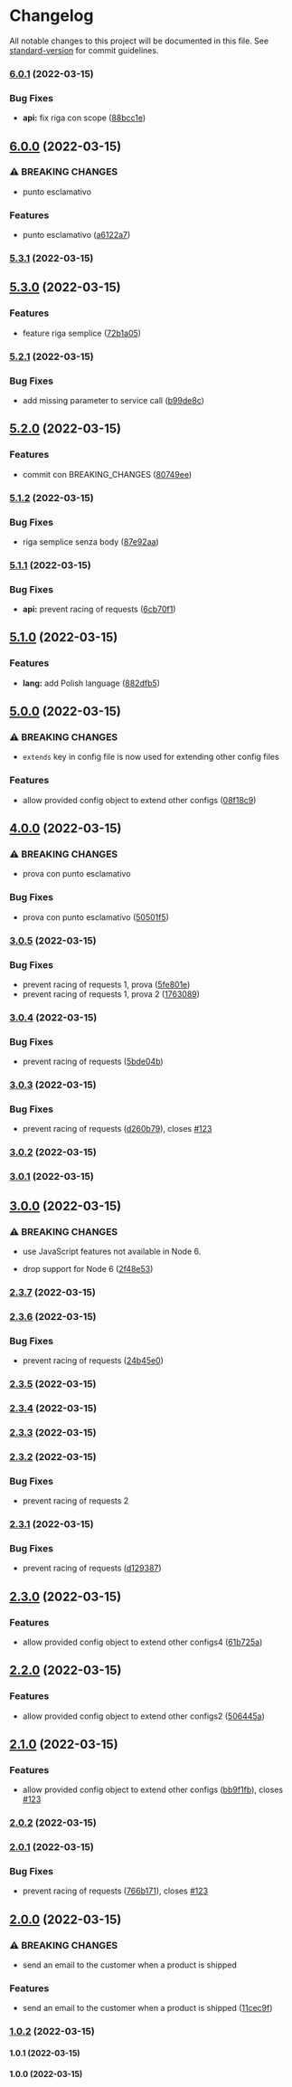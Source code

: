 # Changelog

All notable changes to this project will be documented in this file. See [standard-version](https://github.com/conventional-changelog/standard-version) for commit guidelines.

### [6.0.1](https://github.com/gian89/test_changelog/compare/v6.0.0...v6.0.1) (2022-03-15)


### Bug Fixes

* **api:** fix riga con scope ([88bcc1e](https://github.com/gian89/test_changelog/commit/88bcc1e7f3e6d6453e2ef86d1f55fc8d6fb99e13))

## [6.0.0](https://github.com/gian89/test_changelog/compare/v5.3.1...v6.0.0) (2022-03-15)


### ⚠ BREAKING CHANGES

* punto esclamativo

### Features

* punto esclamativo ([a6122a7](https://github.com/gian89/test_changelog/commit/a6122a74564efd71a2ef337c8a5040f0f293a31a))

### [5.3.1](https://github.com/gian89/test_changelog/compare/v5.3.0...v5.3.1) (2022-03-15)

## [5.3.0](https://github.com/gian89/test_changelog/compare/v5.2.1...v5.3.0) (2022-03-15)


### Features

* feature riga semplice ([72b1a05](https://github.com/gian89/test_changelog/commit/72b1a05e8909c007ab483c7fb334a25d65a3b8e3))

### [5.2.1](https://github.com/gian89/test_changelog/compare/v5.2.0...v5.2.1) (2022-03-15)


### Bug Fixes

* add missing parameter to service call ([b99de8c](https://github.com/gian89/test_changelog/commit/b99de8c3279318c8e23f80a12cf595e376180401))

## [5.2.0](https://github.com/gian89/test_changelog/compare/v5.1.2...v5.2.0) (2022-03-15)


### Features

* commit con BREAKING_CHANGES ([80749ee](https://github.com/gian89/test_changelog/commit/80749ee6ca8fb9a466f6769a39bf30945f03d5f8))

### [5.1.2](https://github.com/gian89/test_changelog/compare/v5.1.1...v5.1.2) (2022-03-15)


### Bug Fixes

* riga semplice senza body ([87e92aa](https://github.com/gian89/test_changelog/commit/87e92aa3ba27f43106311bbd0b2e5fa8a2707525))

### [5.1.1](https://github.com/gian89/test_changelog/compare/v5.1.0...v5.1.1) (2022-03-15)


### Bug Fixes

* **api:** prevent racing of requests ([6cb70f1](https://github.com/gian89/test_changelog/commit/6cb70f137107a6653e025582765ff2cc70d7d7cd))

## [5.1.0](https://github.com/gian89/test_changelog/compare/v5.0.0...v5.1.0) (2022-03-15)


### Features

* **lang:** add Polish language ([882dfb5](https://github.com/gian89/test_changelog/commit/882dfb57b29e1cdb1ad4ba9077678563e055fecc))

## [5.0.0](https://github.com/gian89/test_changelog/compare/v4.0.0...v5.0.0) (2022-03-15)


### ⚠ BREAKING CHANGES

* `extends` key in config file is now used for extending other config files

### Features

* allow provided config object to extend other configs ([08f18c9](https://github.com/gian89/test_changelog/commit/08f18c9e159e82c666cf495c97c31ac5708e0930))

## [4.0.0](https://github.com/gian89/test_changelog/compare/v3.0.5...v4.0.0) (2022-03-15)


### ⚠ BREAKING CHANGES

* prova con punto esclamativo

### Bug Fixes

* prova con punto esclamativo ([50501f5](https://github.com/gian89/test_changelog/commit/50501f53192acb8b34d59fb4e24f31ce5e7b7208))

### [3.0.5](https://github.com/gian89/test_changelog/compare/v3.0.4...v3.0.5) (2022-03-15)


### Bug Fixes

* prevent racing of requests 1, prova ([5fe801e](https://github.com/gian89/test_changelog/commit/5fe801e2e6459cb2e3ddb81379847439e798a34c))
* prevent racing of requests 1, prova 2 ([1763089](https://github.com/gian89/test_changelog/commit/176308948abba71c09ee30b191343e295e2084ad))

### [3.0.4](https://github.com/gian89/test_changelog/compare/v3.0.3...v3.0.4) (2022-03-15)


### Bug Fixes

* prevent racing of requests ([5bde04b](https://github.com/gian89/test_changelog/commit/5bde04b8567f3ba1645161668331700bbeca4777))

### [3.0.3](https://github.com/gian89/test_changelog/compare/v3.0.2...v3.0.3) (2022-03-15)


### Bug Fixes

* prevent racing of requests ([d260b79](https://github.com/gian89/test_changelog/commit/d260b7936bbb1b6add82f7119b3d333cb2bdc109)), closes [#123](https://github.com/gian89/test_changelog/issues/123)

### [3.0.2](https://github.com/gian89/test_changelog/compare/v3.0.1...v3.0.2) (2022-03-15)

### [3.0.1](https://github.com/gian89/test_changelog/compare/v3.0.0...v3.0.1) (2022-03-15)

## [3.0.0](https://github.com/gian89/test_changelog/compare/v2.3.7...v3.0.0) (2022-03-15)


### ⚠ BREAKING CHANGES

* use JavaScript features not available in Node 6.

* drop support for Node 6 ([2f48e53](https://github.com/gian89/test_changelog/commit/2f48e53e69d11e145ff6808f5aacecc9353a034a))

### [2.3.7](https://github.com/gian89/test_changelog/compare/v2.3.6...v2.3.7) (2022-03-15)

### [2.3.6](https://github.com/gian89/test_changelog/compare/v2.3.5...v2.3.6) (2022-03-15)


### Bug Fixes

* prevent racing of requests ([24b45e0](https://github.com/gian89/test_changelog/commit/24b45e0c82af2a0600bc23130e5fcaeec46d2d35))

### [2.3.5](https://github.com/gian89/test_changelog/compare/v2.3.4...v2.3.5) (2022-03-15)

### [2.3.4](https://github.com/gian89/test_changelog/compare/v2.3.3...v2.3.4) (2022-03-15)

### [2.3.3](https://github.com/gian89/test_changelog/compare/v2.3.2...v2.3.3) (2022-03-15)

### [2.3.2](https://github.com/gian89/test_changelog/compare/v2.3.1...v2.3.2) (2022-03-15)

### Bug Fixes

* prevent racing of requests 2

### [2.3.1](https://github.com/gian89/test_changelog/compare/v2.3.0...v2.3.1) (2022-03-15)


### Bug Fixes

* prevent racing of requests ([d129387](https://github.com/gian89/test_changelog/commit/d1293874e71c726c05df62c8a66d432b4c5a60d8))

## [2.3.0](https://github.com/gian89/test_changelog/compare/v2.2.0...v2.3.0) (2022-03-15)


### Features

* allow provided config object to extend other configs4 ([61b725a](https://github.com/gian89/test_changelog/commit/61b725a2651fceca63f916e2ce8f845d9d802807))

## [2.2.0](https://github.com/gian89/test_changelog/compare/v2.1.0...v2.2.0) (2022-03-15)


### Features

* allow provided config object to extend other configs2 ([506445a](https://github.com/gian89/test_changelog/commit/506445a46e0dfb488a681e9f73217b6b8df2a741))

## [2.1.0](https://github.com/gian89/test_changelog/compare/v2.0.2...v2.1.0) (2022-03-15)


### Features

* allow provided config object to extend other configs ([bb9f1fb](https://github.com/gian89/test_changelog/commit/bb9f1fb93bf64ef22fdb7b4502e7eb0a5cc8d878)), closes [#123](https://github.com/gian89/test_changelog/issues/123)

### [2.0.2](https://github.com/gian89/test_changelog/compare/v2.0.1...v2.0.2) (2022-03-15)

### [2.0.1](https://github.com/gian89/test_changelog/compare/v2.0.0...v2.0.1) (2022-03-15)


### Bug Fixes

* prevent racing of requests ([766b171](https://github.com/gian89/test_changelog/commit/766b17124148da38ad379a7bdcabd7f6cc5b6dc1)), closes [#123](https://github.com/gian89/test_changelog/issues/123)

## [2.0.0](https://github.com/gian89/test_changelog/compare/v1.0.2...v2.0.0) (2022-03-15)


### ⚠ BREAKING CHANGES

* send an email to the customer when a product is shipped

### Features

* send an email to the customer when a product is shipped ([11cec9f](https://github.com/gian89/test_changelog/commit/11cec9f2dfdc5fa6bbfc61238140c551731ff8ec))

### [1.0.2](https://github.com/gian89/test_changelog/compare/v1.0.1...v1.0.2) (2022-03-15)

#### 1.0.1 (2022-03-15)

#### 1.0.0 (2022-03-15)
